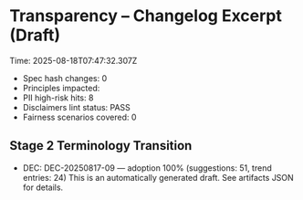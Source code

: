 # Transparency – Changelog Excerpt (Draft)

Time: 2025-08-18T07:47:32.307Z

- Spec hash changes: 0
- Principles impacted: 
- PII high-risk hits: 8
- Disclaimers lint status: PASS
- Fairness scenarios covered: 0

## Stage 2 Terminology Transition

- DEC: DEC-20250817-09 — adoption 100% (suggestions: 51, trend entries: 24)
This is an automatically generated draft. See artifacts JSON for details.